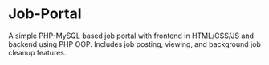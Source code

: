 # Job-Portal
A simple PHP-MySQL based job portal with frontend in HTML/CSS/JS and backend using PHP OOP. Includes job posting, viewing, and background job cleanup features.
